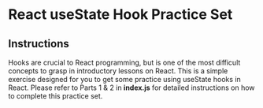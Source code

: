 # React useState Hook Practice Set

## Instructions
Hooks are crucial to React programming, but is one of the most difficult concepts to grasp in introductory lessons on React.
This is a simple exercise designed for you to get some practice using useState hooks in React.
Please refer to Parts 1 & 2 in __index.js__ for detailed instructions on how to complete this practice set.